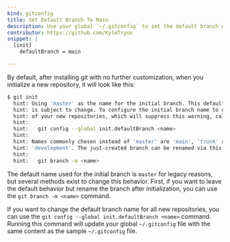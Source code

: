 ```yaml
---
kind: gitconfig
title: Set Default Branch To Main
description: Use your global `~/.gitconfig` to set the default branch of any new repository to 'main' or anything else you prefer.
contributor: https://github.com/KyleTryon
snippet: |
  [init]
    defaultBranch = main

---
```


By default, after installing git with no further customization, when you initialize a new repository, it will look like this:

```bash
$ git init
  hint: Using 'master' as the name for the initial branch. This default branch name
  hint: is subject to change. To configure the initial branch name to use in all
  hint: of your new repositories, which will suppress this warning, call:
  hint: 
  hint:   git config --global init.defaultBranch <name>
  hint: 
  hint: Names commonly chosen instead of 'master' are 'main', 'trunk' and
  hint: 'development'. The just-created branch can be renamed via this command:
  hint: 
  hint:   git branch -m <name>
```

The default name used for the initial branch is `master` for legacy reasons, but several methods exist to change this behavior. First, if you want to leave the default behavior but rename the branch after initialization, you can use the `git branch -m <name>` command. 

If you want to change the default branch name for all new repositories, you can use the `git config --global init.defaultBranch <name>` command. Running this command will update your global `~/.gitconfig` file with the same content as the sample `~/.gitconfig` file.